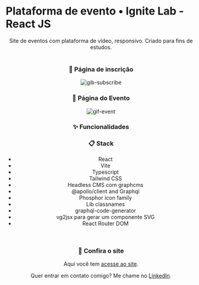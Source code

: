 <h1>Plataforma de evento • Ignite Lab - React JS</h1>

<center>Site de eventos com plataforma de vídeo, responsivo. Criado para fins de estudos.<center> 
  
<br>

<h3>📝 Página de inscrição</h3>

![gib-subscribe](https://user-images.githubusercontent.com/99914904/176507662-911a77f9-0259-4907-b435-8e3d613d6a9b.gif)
 
<h3>🎉 Página do Evento</h3>

![gif-event](https://user-images.githubusercontent.com/99914904/176507711-04f260c2-5ee9-442f-aef1-998d07e54d24.gif) 

<h3>✨ Funcionalidades</h3>

<h3>📋 Stack</h3>
<ul>
  <li> React
  <li> Vite
  <li> Typescript
  <li> Tailwind CSS
  <li> Headless CMS com graphcms
  <li> @apollo/client and Graphql
  <li> Phosphor icon family
  <li> Lib classnames
  <li> graphql-code-generator
  <li> vg2jsx para gerar um componente SVG
  <li> React Router DOM
</ul>
<br>
<h3>🔗 Confira o site</h3>
  
Aqui você tem [acesse ao site](https://event-platformm-chi.vercel.app/).
  
 Quer entrar em contato comigo? Me chame no [LinkedIn](https://www.linkedin.com/in/bianca-macedo-hoffer/).

